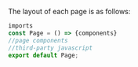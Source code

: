 The layout of each page is as follows:
```js
imports
const Page = () => {components}
//page components
//third-party javascript
export default Page;
```